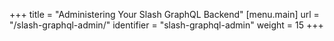 +++
title = "Administering Your Slash GraphQL Backend"
[menu.main]
  url = "/slash-graphql-admin/"
  identifier = "slash-graphql-admin"
  weight = 15
+++